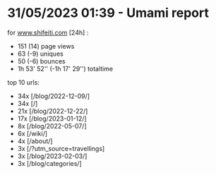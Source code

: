 # 31/05/2023 01:39 - Umami report
for www.shifeiti.com [24h] :

 - 151 (14) page views
 - 63 (-9) uniques
 - 50 (-6) bounces
 - 1h 53' 52'' (-1h 17' 29'') totaltime


top 10 urls:
 - 34x [/blog/2022-12-09/]
 - 34x [/]
 - 21x [/blog/2022-12-22/]
 - 17x [/blog/2023-01-12/]
 - 8x [/blog/2022-05-07/]
 - 6x [/wiki/]
 - 4x [/about/]
 - 3x [/?utm_source=travellings]
 - 3x [/blog/2023-02-03/]
 - 3x [/blog/categories/]


